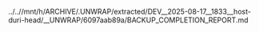 ../..//mnt/h/ARCHIVE/.UNWRAP/extracted/DEV__2025-08-17__1833__host-duri-head/__UNWRAP/6097aab89a/BACKUP_COMPLETION_REPORT.md